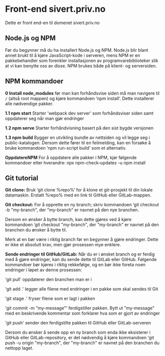 # Front-end sivert.priv.no
Dette er front end-en til domenet sivert.priv.no

## Node.js og NPM 
Før du begynner må du ha installert Node.js og NPM. Node.js blir blant annet brukt til å kjøre JavaScript-kode i serveren, mens NPM er en pakkebehandler som forenkler installasjonen av programvarebiblioteker slik at vi kan benytte oss av disse. NPM brukes både på klient- og serversiden.  

## NPM kommandoer

**0 Install node_modules**
før man kan forhåndsvise siden må man navigere til `/` (altså root mappen) og kjøre kommandoen ‘npm install’. Dette installerer alle nødvendige pakker.

**1.1 npm start** Starter 'webpack dev server' som forhåndsviser siden samt oppdaterer seg når man gjør endringer

**1.2 npm serve** Starter forhåndvisning basert på den sist bygde versjonen

**1.3 npm build** Bygger en utvikling bundle av nettsiden og vil legge seg i public-katalogen. Dersom dette fører til en feilmelding, kan en forsøke å bruke kommandoen ‘npm run-script build’ som et alternativ.

**OppdatereNPM** For å oppdatere alle pakker i NPM, kjør følgende kommandoer etter hverandre:
npx npm-check-updates -u 
npm install 

## Git tutorial

**Git clone:** Bruk ‘git clone %repo%’ for å klone et git-prosjekt til din lokale datamaskin. Erstatt %repo% med en link til GitHub eller GitLab-mappen. 


**Git checkout:** For å opprette en ny branch; skriv kommandoen ‘git checkout -b "my-branch", der "my-branch" er navnet på den nye branchen.

Dersom en ønsker å bytte branch, kan dette gjøres ved å kjøre kommandoen ‘git checkout "my-branch", der "my-branch" er navnet på den branchen du ønsker å bytte til.

Merk at en bør være i riktig branch før en begynner å gjøre endringer. Dette er ikke et absolutt krav, men gjør prosessen mye enklere. 


**Sende endringer til GitHub/GitLab:** Når du er i ønsket branch og er ferdig med å gjøre endringer, kan du sende dette til GitLab eller GitHub. Følgende kommandoer bør kjøres i riktig rekkefølge, og en bør ikke foreta noen endringer i løpet av denne prosessen:


'git pull' oppdaterer den branchen man er i 


'git add .' legger alle filene med endringer i en pakke som skal sendes til Git 


'git stage .' fryser filene som er lagt i pakken


'git commit -m "my-message"' ferdigstiller pakken. Bytt ut "my-message" med en beskrivende kommentar som forklarer hva som er gjort av endringer


'git push' sender den ferdigstilte pakken til GitHub eller GitLab-serveren


Dersom du ønsker å sende opp en ny branch som enda ikke eksisterer i GitHub eller GitLab-repository, er det nødvendig å kjøre kommandoen 'git push -u origin "my-branch", der "my-branch" er navnet på den branchen du nettopp laget.
